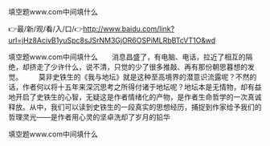 填空题www.com中间填什么

👉最/新/观/看/入/口/👉http://www.baidu.com/link?url=jHz8AcivB1yuSpc8sJSrNM3GjOR6OSPiMLRbBTcVT1O&wd

填空题www.com中间填什么　　消息昌盛了，有电脑、电话，拉近了相互的隔绝，却挤走了少许什么，说不清，只觉的少了很多推敲、再有那份朝思暮想的发觉。
　　莫非史铁生的《我与地坛》就是这种至高境界的潜意识流露呢？不然的话，作者何以将十五年来深沉思考之所得付诸于地坛呢？地坛本是无情物，却有益地开启了史铁生的心智，无疑这是作者情绪化的产物，是作者生命哲学的一次真诚释放。从中，我们可以读到史铁生的一段真实的思想经历，捕捉到作家给予我们的哲理灵光——是作者用心灵的坚卓洗却了岁月的铅华


填空题www.com中间填什么
